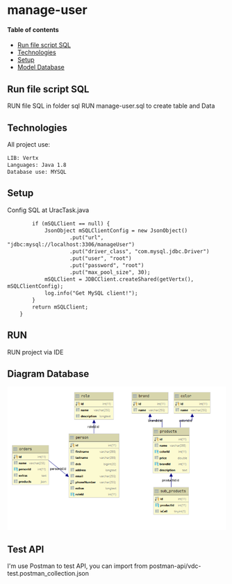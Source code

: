 # manage-user

#### Table of contents
* [Run file script SQL](#run-file-script-info)
* [Technologies](#technologies)
* [Setup](#setup)
* [Model Database](#model-database)

## Run file script SQL
RUN file SQL in folder sql
RUN manage-user.sql to create table and Data

## Technologies
All project use:
```
LIB: Vertx
Languages: Java 1.8
Database use: MYSQL
```
## Setup
Config SQL at UracTask.java

```public JDBCClient getSqlClient() {
        if (mSQLClient == null) {
            JsonObject mSQLClientConfig = new JsonObject()
                    .put("url", "jdbc:mysql://localhost:3306/manageUser")
                    .put("driver_class", "com.mysql.jdbc.Driver")
                    .put("user", "root")
                    .put("password", "root")
                    .put("max_pool_size", 30);
            mSQLClient = JDBCClient.createShared(getVertx(), mSQLClientConfig);
            log.info("Get MySQL client!");
        }
        return mSQLClient;
    }
```   
## RUN
RUN project via IDE

## Diagram Database
![Algorithm schema](./img/modelDatabase.PNG)

## Test API
I'm use Postman to test API, you can import from postman-api/vdc-test.postman_collection.json

